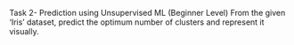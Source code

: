 Task 2- Prediction using Unsupervised ML (Beginner Level)
From the given ‘Iris’ dataset, predict the optimum number of clusters and represent it visually.
